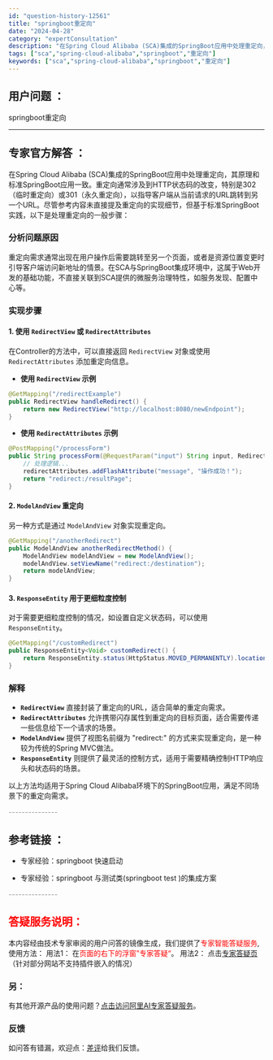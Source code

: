 ```yaml
---
id: "question-history-12561"
title: "springboot重定向"
date: "2024-04-28"
category: "expertConsultation"
description: "在Spring Cloud Alibaba (SCA)集成的SpringBoot应用中处理重定向，其原理和标准SpringBoot应用一致。重定向通常涉及到HTTP状态码的改变，特别是302（临时重定向）或301（永久重定向），以指导客户端从当前请求的URL跳转到另一个URL。尽管参考内容未直接提及"
tags: ["sca","spring-cloud-alibaba","springboot","重定向"]
keywords: ["sca","spring-cloud-alibaba","springboot","重定向"]
---
```


## 用户问题 ： 
 springboot重定向  

---------------
## 专家官方解答 ：

在Spring Cloud Alibaba (SCA)集成的SpringBoot应用中处理重定向，其原理和标准SpringBoot应用一致。重定向通常涉及到HTTP状态码的改变，特别是302（临时重定向）或301（永久重定向），以指导客户端从当前请求的URL跳转到另一个URL。尽管参考内容未直接提及重定向的实现细节，但基于标准SpringBoot实践，以下是处理重定向的一般步骤：

### 分析问题原因
重定向需求通常出现在用户操作后需要跳转至另一个页面，或者是资源位置变更时引导客户端访问新地址的情景。在SCA与SpringBoot集成环境中，这属于Web开发的基础功能，不直接关联到SCA提供的微服务治理特性，如服务发现、配置中心等。

### 实现步骤
#### 1. 使用 `RedirectView` 或 `RedirectAttributes`

在Controller的方法中，可以直接返回 `RedirectView` 对象或使用 `RedirectAttributes` 添加重定向信息。

- **使用 `RedirectView` 示例**

```java
@GetMapping("/redirectExample")
public RedirectView handleRedirect() {
    return new RedirectView("http://localhost:8080/newEndpoint");
}
```

- **使用 `RedirectAttributes` 示例**

```java
@PostMapping("/processForm")
public String processForm(@RequestParam("input") String input, RedirectAttributes redirectAttributes) {
    // 处理逻辑...
    redirectAttributes.addFlashAttribute("message", "操作成功！");
    return "redirect:/resultPage";
}
```

#### 2. `ModelAndView` 重定向

另一种方式是通过 `ModelAndView` 对象实现重定向。

```java
@GetMapping("/anotherRedirect")
public ModelAndView anotherRedirectMethod() {
    ModelAndView modelAndView = new ModelAndView();
    modelAndView.setViewName("redirect:/destination");
    return modelAndView;
}
```

#### 3. `ResponseEntity` 用于更细粒度控制

对于需要更细粒度控制的情况，如设置自定义状态码，可以使用 `ResponseEntity`。

```java
@GetMapping("/customRedirect")
public ResponseEntity<Void> customRedirect() {
    return ResponseEntity.status(HttpStatus.MOVED_PERMANENTLY).location(URI.create("http://localhost:8080/permanentLocation")).build();
}
```

### 解释
- **`RedirectView`** 直接封装了重定向的URL，适合简单的重定向需求。
- **`RedirectAttributes`** 允许携带闪存属性到重定向的目标页面，适合需要传递一些信息给下一个请求的场景。
- **`ModelAndView`** 提供了视图名前缀为 "redirect:" 的方式来实现重定向，是一种较为传统的Spring MVC做法。
- **`ResponseEntity`** 则提供了最灵活的控制方式，适用于需要精确控制HTTP响应头和状态码的场景。

以上方法均适用于Spring Cloud Alibaba环境下的SpringBoot应用，满足不同场景下的重定向需求。


<font color="#949494">---------------</font> 


## 参考链接 ：

* 专家经验：springboot 快速启动 
 
 * 专家经验：springboot 与测试类(springboot test )的集成方案 


 <font color="#949494">---------------</font> 
 


## <font color="#FF0000">答疑服务说明：</font> 

本内容经由技术专家审阅的用户问答的镜像生成，我们提供了<font color="#FF0000">专家智能答疑服务</font>,使用方法：
用法1： 在<font color="#FF0000">页面的右下的浮窗”专家答疑“</font>。
用法2： 点击[专家答疑页](https://answer.opensource.alibaba.com/docs/intro)（针对部分网站不支持插件嵌入的情况）
### 另：


有其他开源产品的使用问题？[点击访问阿里AI专家答疑服务](https://answer.opensource.alibaba.com/docs/intro)。
### 反馈
如问答有错漏，欢迎点：[差评](https://ai.nacos.io/user/feedbackByEnhancerGradePOJOID?enhancerGradePOJOId=12654)给我们反馈。
